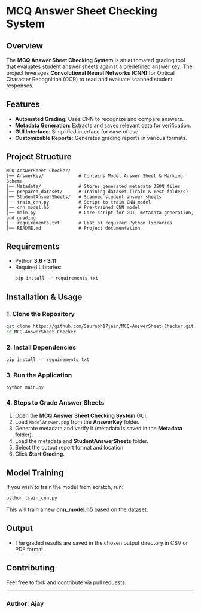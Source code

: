 # MCQ Answer Sheet Checking System

## Overview
The **MCQ Answer Sheet Checking System** is an automated grading tool that evaluates student answer sheets against a predefined answer key. The project leverages **Convolutional Neural Networks (CNN)** for Optical Character Recognition (OCR) to read and evaluate scanned student responses.

## Features
- **Automated Grading**: Uses CNN to recognize and compare answers.
- **Metadata Generation**: Extracts and saves relevant data for verification.
- **GUI Interface**: Simplified interface for ease of use.
- **Customizable Reports**: Generates grading reports in various formats.

## Project Structure
```
MCQ-AnswerSheet-Checker/
│── AnswerKey/             # Contains Model Answer Sheet & Marking Scheme
│── Metadata/              # Stores generated metadata JSON files
│── prepared_dataset/      # Training dataset (Train & Test folders)
│── StudentAnswerSheets/   # Scanned student answer sheets
│── train_cnn.py           # Script to train CNN model
│── cnn_model.h5           # Pre-trained CNN model
│── main.py                # Core script for GUI, metadata generation, and grading
│── requirements.txt       # List of required Python libraries
│── README.md              # Project documentation
```

## Requirements
- Python **3.6 - 3.11**
- Required Libraries:
  ```bash
  pip install -r requirements.txt
  ```

## Installation & Usage
### 1. Clone the Repository
```bash
git clone https://github.com/Saurabh17jain/MCQ-AnswerSheet-Checker.git
cd MCQ-AnswerSheet-Checker
```

### 2. Install Dependencies
```bash
pip install -r requirements.txt
```

### 3. Run the Application
```bash
python main.py
```

### 4. Steps to Grade Answer Sheets
1. Open the **MCQ Answer Sheet Checking System** GUI.
2. Load `ModelAnswer.png` from the **AnswerKey** folder.
3. Generate metadata and verify it (metadata is saved in the **Metadata** folder).
4. Load the metadata and **StudentAnswerSheets** folder.
5. Select the output report format and location.
6. Click **Start Grading**.

## Model Training
If you wish to train the model from scratch, run:
```bash
python train_cnn.py
```
This will train a new **cnn_model.h5** based on the dataset.

## Output
- The graded results are saved in the chosen output directory in CSV or PDF format.

## Contributing
Feel free to fork and contribute via pull requests.


---
### Author: Ajay
